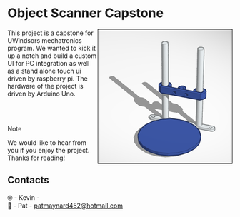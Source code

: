 # Object Scanner Capstone

<img 
  src="/Assets/assets/model.PNG"
  alt="Basic Model"
  align="right"
  height="300"
  width="300"
  border="1px solid black"
  borderRadius="10"
/>

<p>
    This project is a capstone for UWindsors mechatronics program. We wanted to kick it up a notch and build a custom UI for PC integration as well as a stand alone touch ui driven by raspberry pi. 
    The hardware of the project is driven by Arduino Uno. 
<p>
<br/>
<br/>

> [!NOTE]
We would like to hear from you if you enjoy the project. Thanks for reading!

## Contacts
🤓 - Kevin -  <br/>
🤬 - Pat - patmaynard452@hotmail.com